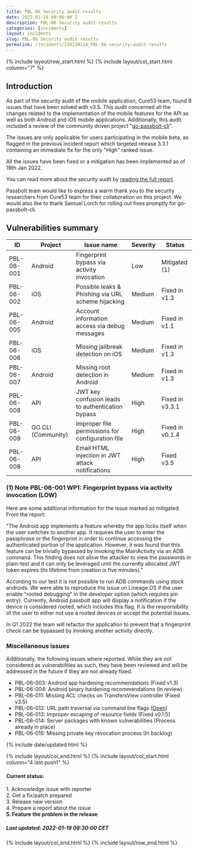 ```yaml
---
title: PBL-06 Security audit results
date: 2022-01-19 00:00:00 Z
description: PBL-06 Security audit results
categories: [incidents]
layout: incidents
slug: PBL-06 Security audit results
permalink: /incidents/220220118_PBL-06-security-audit-results
---
```


{% include layout/row_start.html %}
{% include layout/col_start.html column="7" %}

## Introduction

As part of the security audit of the mobile application, Cure53 team, found 8 issues that have been solved
with v3.5. This audit concerned all the changes related to the implementation of the mobile features for the
API as well as both Android and iOS mobile applications. Additionally, this audit included a review of the community
driven project "[go-passbolt-cli](https://github.com/speatzle/go-passbolt-cli)".

The issues are only applicable for users participating in the mobile beta, as flagged in the previous incident report 
which targeted release 3.3.1 containing an immediate fix for the only "High" ranked issue.

All the issues have been fixed or a mitigation has been implemented as of 19th Jan 2022.

You can read more about the security audit by [reading the full report](/assets/files/PBL-06-report.pdf).

Passbolt team would like to express a warm thank you to the security researchers from Cure53 team for their collaboration on 
this project. We would also like to thank Samuel Lorch for rolling out fixes promptly for go-passbolt-cli.

## Vulnerabilities summary 

<table class="table-parameters">
  <thead>
    <tr>
      <th>ID</th>
      <th>Project</th>
      <th>Issue name</th>
      <th>Severity</th>
      <th>Status</th>
    </tr>
  </thead>
  <tbody>
    <tr>
      <td>PBL-06-001</td>
      <td>Android</td>
      <td>Fingerprint bypass via activity invocation</td>
      <td>Low</td>
      <td>Mitigated (1)</td>
    </tr>
    <tr>
      <td>PBL-06-002</td>
      <td>iOS</td>
      <td>Possible leaks & Phishing via URL scheme hijacking</td>
      <td>Medium</td>
      <td>Fixed in v1.3</td>
    </tr>
    <tr>
      <td>PBL-06-005</td>
      <td>Android</td>
      <td>Account information access via debug messages</td>
      <td>Medium</td>
      <td>Fixed in v1.1</td>
    </tr>
    <tr>
      <td>PBL-06-006</td>
      <td>iOS</td>
      <td>Missing jailbreak detection on iOS</td>
      <td>Medium</td>
      <td>Fixed in v1.3</td>
    </tr>
    <tr>
      <td>PBL-06-007</td>
      <td>Android</td>
      <td>Missing root detection in Android</td>
      <td>Medium</td>
      <td>Fixed in v1.3</td>
    </tr>
    <tr>
      <td>PBL-06-008</td>
      <td>API</td>
      <td>JWT key confusion leads to authentication bypass</td>
      <td>High</td>
      <td>Fixed in v3.3.1</td>
    </tr>
    <tr>
      <td>PBL-06-009</td>
      <td>GO CLI (Community)</td>
      <td>Improper file permissions for configuration file</td>
      <td>High</td>
      <td>Fixed in v0.1.4</td>
    </tr>
    <tr>
      <td>PBL-06-008</td>
      <td>API</td>
      <td>Email HTML injection in JWT attack notifications</td>
      <td>High</td>
      <td>Fixed v3.5</td>
    </tr>
  </tbody>
</table>


### (1) Note PBL-06-001 WP1: Fingerprint bypass via activity invocation (LOW)

Here are some additional information for the issue marked as mitigated. From the report:

"The Android app implements a feature whereby the app locks itself when the user switches to another app.
It requires the user to enter the passphrase or the fingerprint in order to continue accessing the authenticated
portion of the application. However, it was found that this feature can be trivially bypassed by invoking the
MainActivity via an ADB command. This finding does not allow the attacker to view the passwords in plain-text and 
it can only be leveraged until the currently allocated JWT token expires (its lifetime from creation is five minutes)."

According to our test it is not possible to run ADB commands using stock androids. We were able to reproduce the
issue on Lineage OS if the user enable "rooted debugging" in the developer option (which requires pin entry).
Currently, Android passbolt app will display a notification if the device is considered rooted, which includes this flag.
It is the responsibility of the user to either not use a rooted devices or accept the potential issues.

In Q1 2022 the team will refactor the application to prevent that a fingerprint check can be
bypassed by invoking another activity directly.

### Miscellaneous issues

Additionally, the following issues where reported. While they are not considered as vulnerabilities as such,
they have been reviewed and will be addressed in the future if they are not already fixed.

- PBL-06-003: Android app hardening recommendations (Fixed v1.3)
- PBL-06-004: Android binary hardening recommendations (In review)
- PBL-06-011: Missing ACL checks on TransfersView controller (Fixed v3.5)
- PBL-06-012: URL path traversal via command line flags ([Open](https://github.com/speatzle/go-passbolt/issues/10))
- PBL-06-013: Improper escaping of resource fields (Fixed v0.1.5)
- PBL-06-014: Server packages with known vulnerabilities (Process already in place)
- PBL-06-015: Missing private key revocation process (In backlog)

{% include date/updated.html %}

{% include layout/col_end.html %}
{% include layout/col_start.html column="4 last push1" %}
<div class="tldr message success">
    <h4>Current status:</h4>
    1. Acknowledge issue with reporter<br/>
    2. Get a fix/patch prepared<br/>
    3. Release new version<br/>
    4. Prepare a report about the issue<br/>
    <strong>5. Feature the problem in the release</strong>
    <h5>Last updated: 2022-01-19 08:30:00 CET</h5>
</div>
{% include layout/col_end.html %}
{% include layout/row_end.html %}
